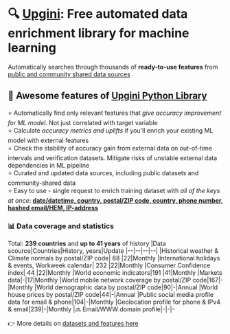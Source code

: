 <!-- # 🔍 [Upgini](https://upgini.com): Low-code Feature search and enrichment library for machine learning  
Automatically searches through thousands of **ready-to-use features** from [public and community shared data sources](https://upgini.com/#data_sources)  
and enriches your training dataset with relevant external features -->
# 🔍 [Upgini](https://upgini.com): Free automated data enrichment library for machine learning  
Automatically searches through thousands of **ready-to-use features** from [public and community shared data sources](https://upgini.com/#data_sources)

## 🚀 Awesome features of [Upgini Python Library](https://github.com/upgini/upgini)
⭐️ Automatically find only relevant features that *give accuracy improvement for ML model*. Not just correlated with target variable   
⭐️ Calculate *accuracy metrics and uplifts* if you'll enrich your existing ML model with external features   
⭐️ Check the stability of accuracy gain from external data on out-of-time intervals and verification datasets. Mitigate risks of unstable external data dependencies in ML pipeline   
⭐️ Curated and updated data sources, including public datasets and community-shared data  
⭐️ Easy to use - single request to enrich training dataset with *all of the keys at once*: [**date/datetime, country, postal/ZIP code, country, phone number, hashed email/HEM, IP-address**](https://github.com/upgini/upgini#-search-key-types-we-support-more-to-come)   

### 📊 Data coverage and statistics
Total: **239 countries** and **up to 41 years** of history
|Data scource|Countries|History, years|Update
|--|--|--|--|
|Historical weather & Climate normals by postal/ZIP code| 68 |22|Monthly
|International holidays & events, Workweek calendar| 232 |22|Monthly
|Consumer Confidence index| 44 |22|Monthly
|World economic indicators|191 |41|Monthly
|Markets data|-|17|Monthly
|World mobile network coverage by postal/ZIP code|167|-|Monthly
|World demographic data by postal/ZIP code|90|-|Annual
|World house prices by postal/ZIP code|44|-|Annual
|Public social media profile data for email & phone|104|-|Monthly
|Geolocation profile for phone & IPv4 & email|239|-|Monthly
|🔜 Email/WWW domain profile|-|-|-

👉 More details on [datasets and features here](https://upgini.com/#data_sources)
 
